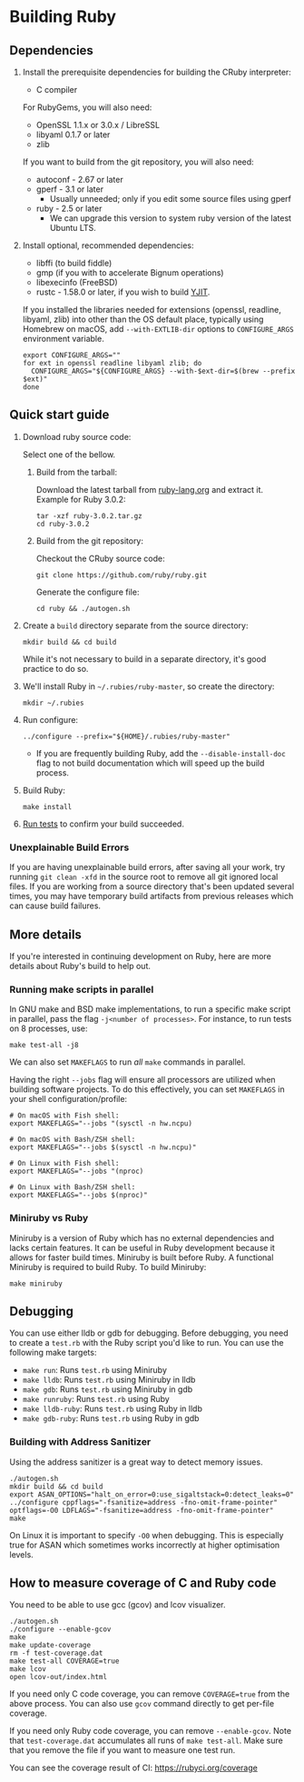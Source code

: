# Building Ruby

## Dependencies

1. Install the prerequisite dependencies for building the CRuby interpreter:

    * C compiler

    For RubyGems, you will also need:

    * OpenSSL 1.1.x or 3.0.x / LibreSSL
    * libyaml 0.1.7 or later
    * zlib

    If you want to build from the git repository, you will also need:

    * autoconf - 2.67 or later
    * gperf - 3.1 or later
        * Usually unneeded; only if you edit some source files using gperf
    * ruby - 2.5 or later
        * We can upgrade this version to system ruby version of the latest Ubuntu LTS.

2. Install optional, recommended dependencies:

    * libffi (to build fiddle)
    * gmp (if you with to accelerate Bignum operations)
    * libexecinfo (FreeBSD)
    * rustc - 1.58.0 or later, if you wish to build
      [YJIT](https://docs.ruby-lang.org/en/master/RubyVM/YJIT.html).

    If you installed the libraries needed for extensions (openssl, readline, libyaml, zlib) into other than the OS default place,
    typically using Homebrew on macOS, add `--with-EXTLIB-dir` options to `CONFIGURE_ARGS` environment variable.

    ``` shell
    export CONFIGURE_ARGS=""
    for ext in openssl readline libyaml zlib; do
      CONFIGURE_ARGS="${CONFIGURE_ARGS} --with-$ext-dir=$(brew --prefix $ext)"
    done
    ```

## Quick start guide

1. Download ruby source code:

    Select one of the bellow.

    1. Build from the tarball:

        Download the latest tarball from [ruby-lang.org](https://www.ruby-lang.org/en/downloads/) and
        extract it. Example for Ruby 3.0.2:

        ``` shell
        tar -xzf ruby-3.0.2.tar.gz
        cd ruby-3.0.2
        ```

    2. Build from the git repository:

        Checkout the CRuby source code:

        ``` shell
        git clone https://github.com/ruby/ruby.git
        ```

        Generate the configure file:

        ``` shell
        cd ruby && ./autogen.sh
        ```

2. Create a `build` directory separate from the source directory:

    ``` shell
    mkdir build && cd build
    ```

    While it's not necessary to build in a separate directory, it's good practice to do so.

3. We'll install Ruby in `~/.rubies/ruby-master`, so create the directory:

    ``` shell
    mkdir ~/.rubies
    ```

4. Run configure:

    ``` shell
    ../configure --prefix="${HOME}/.rubies/ruby-master"
    ```

    - If you are frequently building Ruby, add the `--disable-install-doc` flag to not build documentation which will speed up the build process.

5. Build Ruby:

    ``` shell
    make install
    ```

6. [Run tests](testing_ruby.md) to confirm your build succeeded.

### Unexplainable Build Errors

If you are having unexplainable build errors, after saving all your work, try running `git clean -xfd` in the source root to remove all git ignored local files. If you are working from a source directory that's been updated several times, you may have temporary build artifacts from previous releases which can cause build failures.

## More details

If you're interested in continuing development on Ruby, here are more details
about Ruby's build to help out.

### Running make scripts in parallel

In GNU make and BSD make implementations, to run a specific make script in parallel, pass the flag `-j<number of processes>`. For instance,
to run tests on 8 processes, use:

``` shell
make test-all -j8
```

We can also set `MAKEFLAGS` to run _all_ `make` commands in parallel.

Having the right `--jobs` flag will ensure all processors are utilized when building software projects. To do this effectively, you can set `MAKEFLAGS` in your shell configuration/profile:

``` shell
# On macOS with Fish shell:
export MAKEFLAGS="--jobs "(sysctl -n hw.ncpu)

# On macOS with Bash/ZSH shell:
export MAKEFLAGS="--jobs $(sysctl -n hw.ncpu)"

# On Linux with Fish shell:
export MAKEFLAGS="--jobs "(nproc)

# On Linux with Bash/ZSH shell:
export MAKEFLAGS="--jobs $(nproc)"
```

### Miniruby vs Ruby

Miniruby is a version of Ruby which has no external dependencies and lacks certain features.
It can be useful in Ruby development because it allows for faster build times. Miniruby is
built before Ruby. A functional Miniruby is required to build Ruby. To build Miniruby:

``` shell
make miniruby
```

## Debugging

You can use either lldb or gdb for debugging. Before debugging, you need to create a `test.rb`
with the Ruby script you'd like to run. You can use the following make targets:

* `make run`: Runs `test.rb` using Miniruby
* `make lldb`: Runs `test.rb` using Miniruby in lldb
* `make gdb`: Runs `test.rb` using Miniruby in gdb
* `make runruby`: Runs `test.rb` using Ruby
* `make lldb-ruby`: Runs `test.rb` using Ruby in lldb
* `make gdb-ruby`: Runs `test.rb` using Ruby in gdb

### Building with Address Sanitizer

Using the address sanitizer is a great way to detect memory issues.

``` shell
./autogen.sh
mkdir build && cd build
export ASAN_OPTIONS="halt_on_error=0:use_sigaltstack=0:detect_leaks=0"
../configure cppflags="-fsanitize=address -fno-omit-frame-pointer" optflags=-O0 LDFLAGS="-fsanitize=address -fno-omit-frame-pointer"
make
```

On Linux it is important to specify `-O0` when debugging. This is especially true for ASAN which sometimes works incorrectly at higher optimisation levels.

## How to measure coverage of C and Ruby code

You need to be able to use gcc (gcov) and lcov visualizer.

``` shell
./autogen.sh
./configure --enable-gcov
make
make update-coverage
rm -f test-coverage.dat
make test-all COVERAGE=true
make lcov
open lcov-out/index.html
```

If you need only C code coverage, you can remove `COVERAGE=true` from the above process.
You can also use `gcov` command directly to get per-file coverage.

If you need only Ruby code coverage, you can remove `--enable-gcov`.
Note that `test-coverage.dat` accumulates all runs of `make test-all`.
Make sure that you remove the file if you want to measure one test run.

You can see the coverage result of CI: https://rubyci.org/coverage
